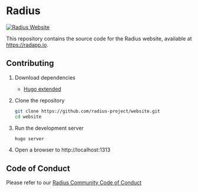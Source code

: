 # Radius

[![Radius Website](https://github.com/radius-project/website/actions/workflows/main.yml/badge.svg)](https://github.com/radius-project/website/actions/workflows/main.yml)

This repository contains the source code for the Radius website, available at https://radapp.io.

## Contributing

1. Download dependencies
   - [Hugo extended](https://gohugo.io/getting-started/installing)

1. Clone the repository
   ```bash
   git clone https://github.com/radius-project/website.git
   cd website
   ```
1. Run the development server
   ```bash
   hugo server
   ```
1. Open a browser to http://localhost:1313

## Code of Conduct

Please refer to our [Radius Community Code of Conduct](https://github.com/radius-project/community/blob/main/CODE-OF-CONDUCT.md)
